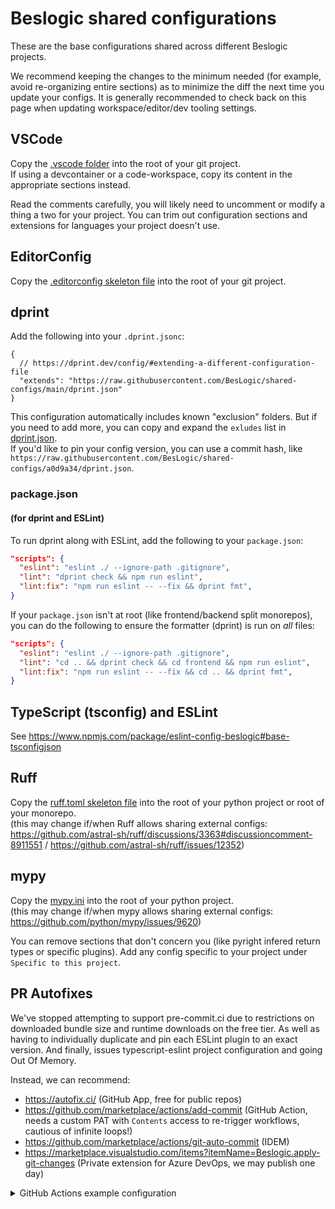 # Beslogic shared configurations

These are the base configurations shared across different Beslogic projects.

We recommend keeping the changes to the minimum needed (for example, avoid re-organizing entire sections) as to minimize the diff the next time you update your configs. It is generally recommended to check back on this page when updating workspace/editor/dev tooling settings.

## VSCode

Copy the [.vscode folder](/.vscode) into the root of your git project.\
If using a devcontainer or a code-workspace, copy its content in the appropriate sections instead.

Read the comments carefully, you will likely need to uncomment or modify a thing a two for your project. You can trim out configuration sections and extensions for languages your project doesn't use.

## EditorConfig

Copy the [.editorconfig skeleton file](/.editorconfig) into the root of your git project.

## dprint

Add the following into your `.dprint.jsonc`:

```jsonc
{
  // https://dprint.dev/config/#extending-a-different-configuration-file
  "extends": "https://raw.githubusercontent.com/BesLogic/shared-configs/main/dprint.json"
}
```

This configuration automatically includes known "exclusion" folders. But if you need to add more, you can copy and expand the `exludes` list in [dprint.json](/dprint.json).\
If you'd like to pin your config version, you can use a commit hash, like `https://raw.githubusercontent.com/BesLogic/shared-configs/a0d9a34/dprint.json`.

### package.json

#### (for dprint and ESLint)

To run dprint along with ESLint, add the following to your `package.json`:

```json
"scripts": {
  "eslint": "eslint ./ --ignore-path .gitignore",
  "lint": "dprint check && npm run eslint",
  "lint:fix": "npm run eslint -- --fix && dprint fmt",
}
```

If your `package.json` isn't at root (like frontend/backend split monorepos), you can do the following to ensure the formatter (dprint) is run on _all_ files:

```json
"scripts": {
  "eslint": "eslint ./ --ignore-path .gitignore",
  "lint": "cd .. && dprint check && cd frontend && npm run eslint",
  "lint:fix": "npm run eslint -- --fix && cd .. && dprint fmt",
}
```

## TypeScript (tsconfig) and ESLint

See <https://www.npmjs.com/package/eslint-config-beslogic#base-tsconfigjson>

## Ruff

Copy the [ruff.toml skeleton file](/ruff.toml) into the root of your python project or root of your monorepo.\
(this may change if/when Ruff allows sharing external configs: <https://github.com/astral-sh/ruff/discussions/3363#discussioncomment-8911551> / <https://github.com/astral-sh/ruff/issues/12352>)

## mypy

Copy the [mypy.ini](/mypy.ini) into the root of your python project.\
(this may change if/when mypy allows sharing external configs: <https://github.com/python/mypy/issues/9620>)

You can remove sections that don't concern you (like pyright infered return types or specific plugins). Add any config specific to your project under `Specific to this project`.

## PR Autofixes

We've stopped attempting to support pre-commit.ci due to restrictions on downloaded bundle size and runtime downloads on the free tier. As well as having to individually duplicate and pin each ESLint plugin to an exact version. And finally, issues typescript-eslint project configuration and going Out Of Memory.

Instead, we can recommend:

- <https://autofix.ci/> (GitHub App, free for public repos)
- <https://github.com/marketplace/actions/add-commit> (GitHub Action, needs a custom PAT with `Contents` access to re-trigger workflows, cautious of infinite loops!)
- <https://github.com/marketplace/actions/git-auto-commit> (IDEM)
- <https://marketplace.visualstudio.com/items?itemName=Beslogic.apply-git-changes> (Private extension for Azure DevOps, we may publish one day)

<details>
<summary>GitHub Actions example configuration</summary>
  
```yaml
name: PR Autofixes

on:
  pull_request:
    branches:
      - main

jobs:
  Autofixes:
    runs-on: ubuntu-latest
    # Only run autofixes on PRs
    if: ${{ github.event_name == 'pull_request' }}
    steps:
      - uses: actions/checkout@v4
        with:
          # Checkout the fork/head-repository and push changes to the fork.
          # If you skip this, the base repository will be checked out and changes will be committed to the base repository!
          repository: ${{ github.event.pull_request.head.repo.full_name }}
          # Checkout the branch made in the fork. Will automatically push changes back to this branch.
          ref: ${{ github.event.pull_request.head.ref }}
          # Token with Contents permissions to allow retriggering workflow
          token: ${{ secrets.PR_AUTOFIX_PAT }}

      - uses: actions/setup-node@v4

      - run: npm ci

      # - uses: other_custom_steps

      # Ruff autofixes
      - uses: astral-sh/ruff-action@v1
        # Fix even on other steps failure
        if: ${{ !cancelled() }}
        with:
          args: check --fix
      - uses: astral-sh/ruff-action@v1
        # Fix even on other steps failure
        if: ${{ !cancelled() }}
        with:
          args: format

      # ESLint & Dprint autofixes
      - run: npm run lint:fix
        # Fix even on other steps failure
        if: ${{ !cancelled() }}

      # Using https://github.com/marketplace/actions/add-commit
      - name: Commit autofixes
        uses: EndBug/add-and-commit@v9
        # TODO: Prevent infinite loops, github.event.head_commit.author.name is not accessible in this context
        # if: ${{ github.event.head_commit.author.name != 'github-actions' }}
        # Push autofixes even on failure
        if: ${{ !cancelled() }}
        with:
          default_author: github_actions

      # OR using https://github.com/marketplace/actions/git-auto-commit
      - name: Commit autofixes
        uses: stefanzweifel/git-auto-commit-action@v5
        # TODO: Prevent infinite loops, github.event.head_commit.author.name is not accessible in this context
        # if: ${{ github.event.head_commit.author.name != 'github-actions' }}
        # Push autofixes even on failure
        if: ${{ !cancelled() }}
```

</details>
